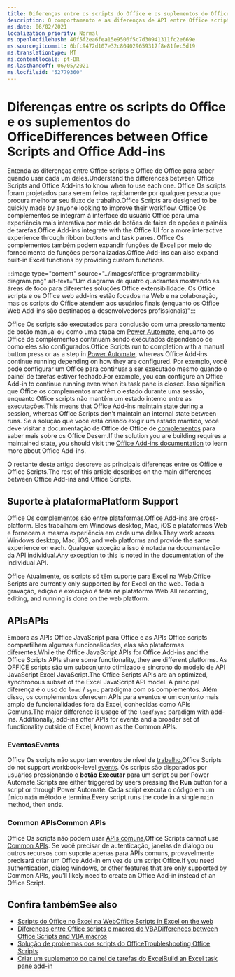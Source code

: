 ```yaml
---
title: Diferenças entre os scripts do Office e os suplementos do Office
description: O comportamento e as diferenças de API entre Office scripts e Office de complementos.
ms.date: 06/02/2021
localization_priority: Normal
ms.openlocfilehash: 46f5f2ea6fea15e9506f5c7d30941311fc2e669e
ms.sourcegitcommit: 0bfc9472d107e32c804029659317f8e81fec5d19
ms.translationtype: MT
ms.contentlocale: pt-BR
ms.lasthandoff: 06/05/2021
ms.locfileid: "52779360"
---
```

# <a name="differences-between-office-scripts-and-office-add-ins"></a><span data-ttu-id="f6b5e-103">Diferenças entre os scripts do Office e os suplementos do Office</span><span class="sxs-lookup"><span data-stu-id="f6b5e-103">Differences between Office Scripts and Office Add-ins</span></span>

<span data-ttu-id="f6b5e-104">Entenda as diferenças entre Office scripts e Office de Office para saber quando usar cada um deles.</span><span class="sxs-lookup"><span data-stu-id="f6b5e-104">Understand the differences between Office Scripts and Office Add-ins to know when to use each one.</span></span> <span data-ttu-id="f6b5e-105">Office Os scripts foram projetados para serem feitos rapidamente por qualquer pessoa que procura melhorar seu fluxo de trabalho.</span><span class="sxs-lookup"><span data-stu-id="f6b5e-105">Office Scripts are designed to be quickly made by anyone looking to improve their workflow.</span></span> <span data-ttu-id="f6b5e-106">Office Os complementos se integram à interface do usuário Office para uma experiência mais interativa por meio de botões de faixa de opções e painéis de tarefas.</span><span class="sxs-lookup"><span data-stu-id="f6b5e-106">Office Add-ins integrate with the Office UI for a more interactive experience through ribbon buttons and task panes.</span></span> <span data-ttu-id="f6b5e-107">Office Os complementos também podem expandir funções de Excel por meio do fornecimento de funções personalizadas.</span><span class="sxs-lookup"><span data-stu-id="f6b5e-107">Office Add-ins can also expand built-in Excel functions by providing custom functions.</span></span>

:::image type="content" source="../images/office-programmability-diagram.png" alt-text="Um diagrama de quatro quadrantes mostrando as áreas de foco para diferentes soluções Office extensibilidade. Os Office scripts e os Office web add-ins estão focados na Web e na colaboração, mas os scripts do Office atendem aos usuários finais (enquanto os Office Web Add-ins são destinados a desenvolvedores profissionais)":::

<span data-ttu-id="f6b5e-109">Office Os scripts são executados para conclusão com uma pressionamento de botão manual ou como uma etapa em [Power Automate](https://flow.microsoft.com/), enquanto os Office de complementos continuam sendo executados dependendo de como eles são configurados.</span><span class="sxs-lookup"><span data-stu-id="f6b5e-109">Office Scripts run to completion with a manual button press or as a step in [Power Automate](https://flow.microsoft.com/), whereas Office Add-ins continue running depending on how they are configured.</span></span> <span data-ttu-id="f6b5e-110">Por exemplo, você pode configurar um Office para continuar a ser executado mesmo quando o painel de tarefas estiver fechado.</span><span class="sxs-lookup"><span data-stu-id="f6b5e-110">For example, you can configure an Office Add-in to continue running even when its task pane is closed.</span></span> <span data-ttu-id="f6b5e-111">Isso significa que Office os complementos mantêm o estado durante uma sessão, enquanto Office scripts não mantêm um estado interno entre as executações.</span><span class="sxs-lookup"><span data-stu-id="f6b5e-111">This means that Office Add-ins maintain state during a session, whereas Office Scripts don't maintain an internal state between runs.</span></span> <span data-ttu-id="f6b5e-112">Se a solução que você está criando exigir um estado mantido, você deve visitar a documentação de Office de Office de [complementos](/office/dev/add-ins) para saber mais sobre os Office Desem.</span><span class="sxs-lookup"><span data-stu-id="f6b5e-112">If the solution you are building requires a maintained state, you should visit the [Office Add-ins documentation](/office/dev/add-ins) to learn more about Office Add-ins.</span></span>

<span data-ttu-id="f6b5e-113">O restante deste artigo descreve as principais diferenças entre os Office e Office Scripts.</span><span class="sxs-lookup"><span data-stu-id="f6b5e-113">The rest of this article describes on the main differences between Office Add-ins and Office Scripts.</span></span>

## <a name="platform-support"></a><span data-ttu-id="f6b5e-114">Suporte à plataforma</span><span class="sxs-lookup"><span data-stu-id="f6b5e-114">Platform Support</span></span>

<span data-ttu-id="f6b5e-115">Office Os complementos são entre plataformas.</span><span class="sxs-lookup"><span data-stu-id="f6b5e-115">Office Add-ins are cross-platform.</span></span> <span data-ttu-id="f6b5e-116">Eles trabalham em Windows desktop, Mac, iOS e plataformas Web e fornecem a mesma experiência em cada uma delas.</span><span class="sxs-lookup"><span data-stu-id="f6b5e-116">They work across Windows desktop, Mac, iOS, and web platforms and provide the same experience on each.</span></span> <span data-ttu-id="f6b5e-117">Qualquer exceção a isso é notada na documentação da API individual.</span><span class="sxs-lookup"><span data-stu-id="f6b5e-117">Any exception to this is noted in the documentation of the individual API.</span></span>

<span data-ttu-id="f6b5e-118">Office Atualmente, os scripts só têm suporte para Excel na Web.</span><span class="sxs-lookup"><span data-stu-id="f6b5e-118">Office Scripts are currently only supported by for Excel on the web.</span></span> <span data-ttu-id="f6b5e-119">Toda a gravação, edição e execução é feita na plataforma Web.</span><span class="sxs-lookup"><span data-stu-id="f6b5e-119">All recording, editing, and running is done on the web platform.</span></span>

## <a name="apis"></a><span data-ttu-id="f6b5e-120">APIs</span><span class="sxs-lookup"><span data-stu-id="f6b5e-120">APIs</span></span>

<span data-ttu-id="f6b5e-121">Embora as APIs Office JavaScript para Office e as APIs Office scripts compartilhem algumas funcionalidades, elas são plataformas diferentes.</span><span class="sxs-lookup"><span data-stu-id="f6b5e-121">While the Office JavaScript APIs for Office Add-ins and the Office Scripts APIs share some functionality, they are different platforms.</span></span> <span data-ttu-id="f6b5e-122">As OFFICE scripts são um subconjunto otimizado e síncrono do modelo de API JavaScript Excel JavaScript.</span><span class="sxs-lookup"><span data-stu-id="f6b5e-122">The Office Scripts APIs are an optimized, synchronous subset of the Excel JavaScript API model.</span></span> <span data-ttu-id="f6b5e-123">A principal diferença é o uso do `load` / `sync` paradigma com os complementos. Além disso, os complementos oferecem APIs para eventos e um conjunto mais amplo de funcionalidades fora da Excel, conhecidas como APIs Comuns.</span><span class="sxs-lookup"><span data-stu-id="f6b5e-123">The major difference is usage of the `load`/`sync` paradigm with add-ins. Additionally, add-ins offer APIs for events and a broader set of functionality outside of Excel, known as the Common APIs.</span></span>

### <a name="events"></a><span data-ttu-id="f6b5e-124">Eventos</span><span class="sxs-lookup"><span data-stu-id="f6b5e-124">Events</span></span>

<span data-ttu-id="f6b5e-125">Office Os scripts não suportam eventos de nível de [trabalho.](/office/dev/add-ins/excel/excel-add-ins-events)</span><span class="sxs-lookup"><span data-stu-id="f6b5e-125">Office Scripts do not support workbook-level [events](/office/dev/add-ins/excel/excel-add-ins-events).</span></span> <span data-ttu-id="f6b5e-126">Os scripts são disparados por usuários pressionando o **botão Executar** para um script ou por Power Automate.</span><span class="sxs-lookup"><span data-stu-id="f6b5e-126">Scripts are either triggered by users pressing the **Run** button for a script or through Power Automate.</span></span> <span data-ttu-id="f6b5e-127">Cada script executa o código em um único `main` método e termina.</span><span class="sxs-lookup"><span data-stu-id="f6b5e-127">Every script runs the code in a single `main` method, then ends.</span></span>

### <a name="common-apis"></a><span data-ttu-id="f6b5e-128">Common APIs</span><span class="sxs-lookup"><span data-stu-id="f6b5e-128">Common APIs</span></span>

<span data-ttu-id="f6b5e-129">Office Os scripts não podem usar [APIs comuns.](/javascript/api/office)</span><span class="sxs-lookup"><span data-stu-id="f6b5e-129">Office Scripts cannot use [Common APIs](/javascript/api/office).</span></span> <span data-ttu-id="f6b5e-130">Se você precisar de autenticação, janelas de diálogo ou outros recursos com suporte apenas para APIs comuns, provavelmente precisará criar um Office Add-in em vez de um script Office.</span><span class="sxs-lookup"><span data-stu-id="f6b5e-130">If you need authentication, dialog windows, or other features that are only supported by Common APIs, you'll likely need to create an Office Add-in instead of an Office Script.</span></span>

## <a name="see-also"></a><span data-ttu-id="f6b5e-131">Confira também</span><span class="sxs-lookup"><span data-stu-id="f6b5e-131">See also</span></span>

- [<span data-ttu-id="f6b5e-132">Scripts do Office no Excel na Web</span><span class="sxs-lookup"><span data-stu-id="f6b5e-132">Office Scripts in Excel on the web</span></span>](../overview/excel.md)
- [<span data-ttu-id="f6b5e-133">Diferenças entre Office scripts e macros do VBA</span><span class="sxs-lookup"><span data-stu-id="f6b5e-133">Differences between Office Scripts and VBA macros</span></span>](vba-differences.md)
- [<span data-ttu-id="f6b5e-134">Solução de problemas dos scripts do Office</span><span class="sxs-lookup"><span data-stu-id="f6b5e-134">Troubleshooting Office Scripts</span></span>](../testing/troubleshooting.md)
- [<span data-ttu-id="f6b5e-135">Criar um suplemento do painel de tarefas do Excel</span><span class="sxs-lookup"><span data-stu-id="f6b5e-135">Build an Excel task pane add-in</span></span>](/office/dev/add-ins/quickstarts/excel-quickstart-jquery)
